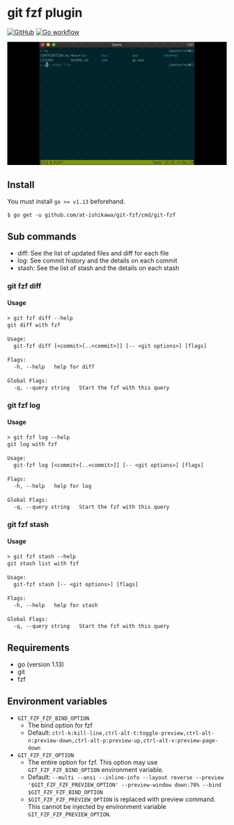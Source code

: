 # git fzf plugin

[![GitHub](https://img.shields.io/github/license/at-ishikawa/git-fzf)](https://github.com/at-ishikawa/git-fzf/blob/master/LICENSE)
[![Go workflow](https://github.com/at-ishikawa/git-fzf/workflows/Go/badge.svg)](https://github.com/at-ishikawa/git-fzf)

![git-fzf get demo](doc/demo.gif)

## Install
You must install `go >= v1.13` beforehand.
```shell script
$ go get -u github.com/at-ishikawa/git-fzf/cmd/git-fzf
```

## Sub commands
* diff: See the list of updated files and diff for each file
* log: See commit history and the details on each commit
* stash: See the list of stash and the details on each stash


### git fzf diff
#### Usage
```shell script
> git fzf diff --help
git diff with fzf

Usage:
  git-fzf diff [<commit>[..<commit>]] [-- <git options>] [flags]

Flags:
  -h, --help   help for diff

Global Flags:
  -q, --query string   Start the fzf with this query
```


### git fzf log
#### Usage
```shell script
> git fzf log --help
git log with fzf

Usage:
  git-fzf log [<commit>[..<commit>]] [-- <git options>] [flags]

Flags:
  -h, --help   help for log

Global Flags:
  -q, --query string   Start the fzf with this query
```


### git fzf stash
#### Usage
```shell script
> git fzf stash --help
git stash list with fzf

Usage:
  git-fzf stash [-- <git options>] [flags]

Flags:
  -h, --help   help for stash

Global Flags:
  -q, --query string   Start the fzf with this query
```


## Requirements
* go (version 1.13)
* git
* fzf


## Environment variables
* `GIT_FZF_FZF_BIND_OPTION`
    * The bind option for fzf
    * Default: `ctrl-k:kill-line,ctrl-alt-t:toggle-preview,ctrl-alt-n:preview-down,ctrl-alt-p:preview-up,ctrl-alt-v:preview-page-down`
* `GIT_FZF_FZF_OPTION`
    * The entire option for fzf. This option may use `GIT_FZF_FZF_BIND_OPTION` environment variable.
    * Default: `--multi --ansi --inline-info --layout reverse --preview '$GIT_FZF_FZF_PREVIEW_OPTION' --preview-window down:70% --bind $GIT_FZF_FZF_BIND_OPTION`
    * `$GIT_FZF_FZF_PREVIEW_OPTION` is replaced with preview command. This cannot be injected by environment variable `GIT_FZF_FZF_PREVIEW_OPTION`.
